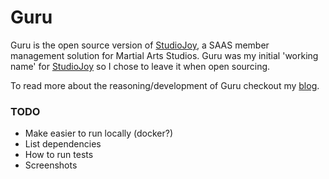 Guru
====

Guru is the open source version of [StudioJoy](http://studiojoy.net), a SAAS member management solution for Martial Arts Studios. Guru was my initial 'working name' for [StudioJoy](http://studiojoy.net) so I chose to leave it when open sourcing.

To read more about the reasoning/development of Guru checkout my [blog](http://www.markphelps.me/).

### TODO
- Make easier to run locally (docker?)
- List dependencies
- How to run tests
- Screenshots
